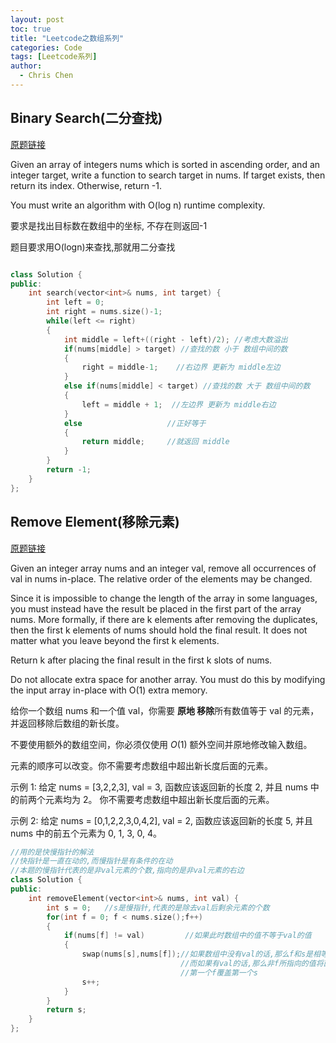 ```yaml
---
layout: post
toc: true
title: "Leetcode之数组系列"
categories: Code
tags: [Leetcode系列]
author:
  - Chris Chen
---
```










## Binary Search(二分查找)

[原题链接](https://leetcode.com/problems/binary-search/)

Given an array of integers nums which is sorted in ascending order, and an integer target, write a function to search target in nums. If target exists, then return its index. Otherwise, return -1.

You must write an algorithm with O(log n) runtime complexity.

要求是找出目标数在数组中的坐标, 不存在则返回-1

题目要求用O(logn)来查找,那就用二分查找

```C++

class Solution {
public:
    int search(vector<int>& nums, int target) {
        int left = 0;
        int right = nums.size()-1;
        while(left <= right)
        {
            int middle = left+((right - left)/2); //考虑大数溢出
            if(nums[middle] > target) //查找的数 小于 数组中间的数
            {
                right = middle-1;    //右边界 更新为 middle左边
            }
            else if(nums[middle] < target) //查找的数 大于 数组中间的数
            {
                left = middle + 1;  //左边界 更新为 middle右边
            }
            else                   //正好等于
            {
                return middle;     //就返回 middle
            }
        }   
        return -1;
    }
};
```



## Remove Element(移除元素)

[原题链接](https://leetcode.com/problems/remove-element/)

Given an integer array nums and an integer val, remove all occurrences of val in nums in-place. The relative order of the elements may be changed.

Since it is impossible to change the length of the array in some languages, you must instead have the result be placed in the first part of the array nums. More formally, if there are k elements after removing the duplicates, then the first k elements of nums should hold the final result. It does not matter what you leave beyond the first k elements.

Return k after placing the final result in the first k slots of nums.

Do not allocate extra space for another array. You must do this by modifying the input array in-place with O(1) extra memory.

给你一个数组 nums 和一个值 val，你需要 **原地 移除**所有数值等于 val 的元素，并返回移除后数组的新长度。

不要使用额外的数组空间，你必须仅使用 $O(1)$ 额外空间并原地修改输入数组。

元素的顺序可以改变。你不需要考虑数组中超出新长度后面的元素。

示例 1: 给定 nums = [3,2,2,3], val = 3, 函数应该返回新的长度 2, 并且 nums 中的前两个元素均为 2。 你不需要考虑数组中超出新长度后面的元素。

示例 2: 给定 nums = [0,1,2,2,3,0,4,2], val = 2, 函数应该返回新的长度 5, 并且 nums 中的前五个元素为 0, 1, 3, 0, 4。

```C++
//用的是快慢指针的解法
//快指针是一直在动的,而慢指针是有条件的在动
//本题的慢指针代表的是非val元素的个数,指向的是非val元素的右边
class Solution {
public:
    int removeElement(vector<int>& nums, int val) {
        int s = 0;   //s是慢指针,代表的是除去val后剩余元素的个数
        for(int f = 0; f < nums.size();f++)
        {
            if(nums[f] != val)         //如果此时数组中的值不等于val的值
            {
                swap(nums[s],nums[f]);//如果数组中没有val的话,那么f和s是相等的,那也就是自我替换
                					  //而如果有val的话,那么非f所指向的值将直接覆盖掉s所指向的值
                					  //第一个f覆盖第一个s
                s++;
            }
        }
        return s;
    }
};

```




